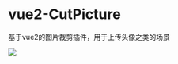 # vue2-CutPicture

基于vue2的图片裁剪插件，用于上传头像之类的场景
<p><img src="http://otbeaqz1h.bkt.clouddn.com/vue2-CutPicture-img.png"></p>

